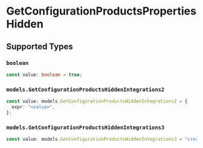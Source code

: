 # GetConfigurationProductsPropertiesHidden


## Supported Types

### `boolean`

```typescript
const value: boolean = true;
```

### `models.GetConfigurationProductsHiddenIntegrations2`

```typescript
const value: models.GetConfigurationProductsHiddenIntegrations2 = {
  expr: "<value>",
};
```

### `models.GetConfigurationProductsHiddenIntegrations3`

```typescript
const value: models.GetConfigurationProductsHiddenIntegrations3 = "create";
```

